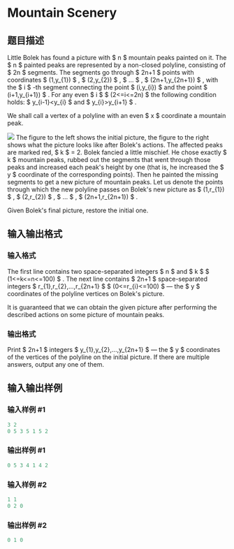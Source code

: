 # Mountain Scenery

## 题目描述

Little Bolek has found a picture with $ n $ mountain peaks painted on it. The $ n $ painted peaks are represented by a non-closed polyline, consisting of $ 2n $ segments. The segments go through $ 2n+1 $ points with coordinates $ (1,y_{1}) $ , $ (2,y_{2}) $ , $ ... $ , $ (2n+1,y_{2n+1}) $ , with the $ i $ -th segment connecting the point $ (i,y_{i}) $ and the point $ (i+1,y_{i+1}) $ . For any even $ i $ $ (2<=i<=2n) $ the following condition holds: $ y_{i-1}&lt;y_{i} $ and $ y_{i}&gt;y_{i+1} $ .

We shall call a vertex of a polyline with an even $ x $ coordinate a mountain peak.

![](https://cdn.luogu.com.cn/upload/vjudge_pic/CF218A/96f9e39adc23f097d41530b53dba00529f48c7bd.png) The figure to the left shows the initial picture, the figure to the right shows what the picture looks like after Bolek's actions. The affected peaks are marked red, $ k $ = 2. Bolek fancied a little mischief. He chose exactly $ k $ mountain peaks, rubbed out the segments that went through those peaks and increased each peak's height by one (that is, he increased the $ y $ coordinate of the corresponding points). Then he painted the missing segments to get a new picture of mountain peaks. Let us denote the points through which the new polyline passes on Bolek's new picture as $ (1,r_{1}) $ , $ (2,r_{2}) $ , $ ... $ , $ (2n+1,r_{2n+1}) $ .

Given Bolek's final picture, restore the initial one.

## 输入输出格式

### 输入格式

The first line contains two space-separated integers $ n $ and $ k $ $ (1<=k<=n<=100) $ . The next line contains $ 2n+1 $ space-separated integers $ r_{1},r_{2},...,r_{2n+1} $ $ (0<=r_{i}<=100) $ — the $ y $ coordinates of the polyline vertices on Bolek's picture.

It is guaranteed that we can obtain the given picture after performing the described actions on some picture of mountain peaks.

### 输出格式

Print $ 2n+1 $ integers $ y_{1},y_{2},...,y_{2n+1} $ — the $ y $ coordinates of the vertices of the polyline on the initial picture. If there are multiple answers, output any one of them.

## 输入输出样例

### 输入样例 #1

```cpp
3 2
0 5 3 5 1 5 2

```
### 输出样例 #1

```cpp
0 5 3 4 1 4 2 

```
### 输入样例 #2

```cpp
1 1
0 2 0

```
### 输出样例 #2

```cpp
0 1 0 

```
